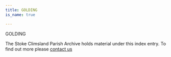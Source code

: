 ```yaml
---
title: GOLDING
is_name: true

---
```


GOLDING


The Stoke Climsland Parish Archive holds material under this index entry. To find out more please [contact us](/contact/)
